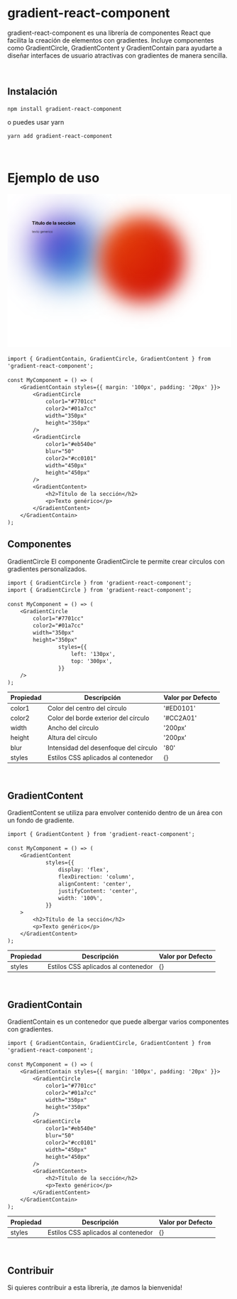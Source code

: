 <h1> gradient-react-component </h1>

gradient-react-component es una librería de componentes React que facilita la creación de elementos con gradientes. Incluye componentes como GradientCircle, GradientContent y GradientContain para ayudarte a diseñar interfaces de usuario atractivas con gradientes de manera sencilla.

<br/>

## Instalación

```
npm install gradient-react-component
```

o puedes usar yarn

```
yarn add gradient-react-component
```

<br/>

# Ejemplo de uso

![Alt text](https://raw.githubusercontent.com/fedeminatta/react-gradient-component/main/assets/image.png)

```
import { GradientContain, GradientCircle, GradientContent } from 'gradient-react-component';

const MyComponent = () => (
	<GradientContain styles={{ margin: '100px', padding: '20px' }}>
		<GradientCircle
			color1="#7701cc"
			color2="#01a7cc"
			width="350px"
			height="350px"
		/>
		<GradientCircle
			color1="#eb540e"
			blur="50"
			color2="#cc0101"
			width="450px"
			height="450px"
		/>
		<GradientContent>
			<h2>Título de la sección</h2>
			<p>Texto genérico</p>
		</GradientContent>
	</GradientContain>
);
```

## Componentes

GradientCircle
El componente GradientCircle te permite crear círculos con gradientes personalizados.

```
import { GradientCircle } from 'gradient-react-component';
import { GradientCircle } from 'gradient-react-component';

const MyComponent = () => (
	<GradientCircle
		color1="#7701cc"
		color2="#01a7cc"
		width="350px"
		height="350px"
                styles={{
                    left: '130px',
                    top: '300px',
                }}
	/>
);
```

| Propiedad | Descripción                           | Valor por Defecto |
| --------- | ------------------------------------- | ----------------- |
| color1    | Color del centro del círculo          | '#ED0101'         |
| color2    | Color del borde exterior del círculo  | '#CC2A01'         |
| width     | Ancho del círculo                     | '200px'           |
| height    | Altura del círculo                    | '200px'           |
| blur      | Intensidad del desenfoque del círculo | '80'              |
| styles    | Estilos CSS aplicados al contenedor   | {}                |

<br/>

## GradientContent

GradientContent se utiliza para envolver contenido dentro de un área con un fondo de gradiente.

```
import { GradientContent } from 'gradient-react-component';

const MyComponent = () => (
	<GradientContent
            styles={{
                display: 'flex',
                flexDirection: 'column',
                alignContent: 'center',
                justifyContent: 'center',
                width: '100%',
            }}
    >
		<h2>Título de la sección</h2>
		<p>Texto genérico</p>
	</GradientContent>
);
```

| Propiedad | Descripción                         | Valor por Defecto |
| --------- | ----------------------------------- | ----------------- |
| styles    | Estilos CSS aplicados al contenedor | {}                |

<br/>

## GradientContain

GradientContain es un contenedor que puede albergar varios componentes con gradientes.

```
import { GradientContain, GradientCircle, GradientContent } from 'gradient-react-component';

const MyComponent = () => (
	<GradientContain styles={{ margin: '100px', padding: '20px' }}>
		<GradientCircle
			color1="#7701cc"
			color2="#01a7cc"
			width="350px"
			height="350px"
		/>
		<GradientCircle
			color1="#eb540e"
			blur="50"
			color2="#cc0101"
			width="450px"
			height="450px"
		/>
		<GradientContent>
			<h2>Título de la sección</h2>
			<p>Texto genérico</p>
		</GradientContent>
	</GradientContain>
);
```

| Propiedad | Descripción                         | Valor por Defecto |
| --------- | ----------------------------------- | ----------------- |
| styles    | Estilos CSS aplicados al contenedor | {}                |

<br/>

## Contribuir

Si quieres contribuir a esta librería, ¡te damos la bienvenida!
<br/><br/><br/><br/>
